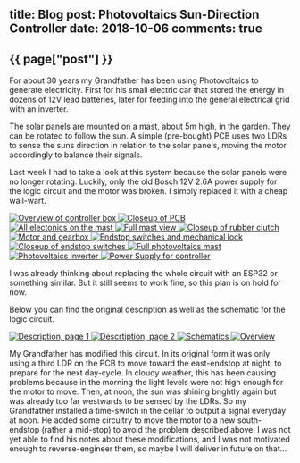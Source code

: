 title: Blog
post: Photovoltaics Sun-Direction Controller
date: 2018-10-06
comments: true
---

## {{ page["post"] }}
<!--%
from datetime import datetime
date = datetime.strptime(page["date"], "%Y-%m-%d").strftime("%B %d, %Y")
print "*Posted at %s.*" % date
%-->

For about 30 years my Grandfather has been using Photovoltaics to generate electricity.
First for his small electric car that stored the energy in dozens of 12V lead batteries, later for feeding into the general electrical grid with an inverter.

The solar panels are mounted on a mast, about 5m high, in the garden.
They can be rotated to follow the sun. A simple (pre-bought) PCB uses two LDRs to sense
the suns direction in relation to the solar panels, moving the motor accordingly to balance their signals.

Last week I had to take a look at this system because the solar panels were no longer rotating.
Luckily, only the old Bosch 12V 2.6A power supply for the logic circuit and the motor was broken.
I simply replaced it with a cheap wall-wart.

<div class="lightgallery">
    <a href="img/solar_1.jpg">
        <img src="img/solar_1_small.jpg" alt="Overview of controller box">
    </a>
    <a href="img/solar_2.jpg">
        <img src="img/solar_2_small.jpg" alt="Closeup of PCB">
    </a>
    <a href="img/solar_3.jpg">
        <img src="img/solar_3_small.jpg" alt="All electonics on the mast">
    </a>
    <a href="img/solar_4.jpg">
        <img src="img/solar_4_small.jpg" alt="Full mast view">
    </a>
    <a href="img/solar_5.jpg">
        <img src="img/solar_5_small.jpg" alt="Closeup of rubber clutch">
    </a>
    <a href="img/solar_6.jpg">
        <img src="img/solar_6_small.jpg" alt="Motor and gearbox">
    </a>
    <a href="img/solar_7.jpg">
        <img src="img/solar_7_small.jpg" alt="Endstop switches and mechanical lock">
    </a>
    <a href="img/solar_8.jpg">
        <img src="img/solar_8_small.jpg" alt="Closeup of endstop switches">
    </a>
    <a href="img/solar_9.jpg">
        <img src="img/solar_9_small.jpg" alt="Full photovoltaics mast">
    </a>
    <a href="img/solar_10.jpg">
        <img src="img/solar_10_small.jpg" alt="Photovoltaics inverter">
    </a>
    <a href="img/solar_11.jpg">
        <img src="img/solar_11_small.jpg" alt="Power Supply for controller">
    </a>
</div>

I was already thinking about replacing the whole circuit with an ESP32 or something similar.
But it still seems to work fine, so this plan is on hold for now.

Below you can find the original description as well as the schematic for the logic circuit.

<div class="lightgallery">
    <a href="img/solar_12.png">
        <img src="img/solar_12_small.png" alt="Description, page 1">
    </a>
    <a href="img/solar_13.png">
        <img src="img/solar_13_small.png" alt="Descrtiption, page 2">
    </a>
    <a href="img/solar_15.png">
        <img src="img/solar_15_small.png" alt="Schematics">
    </a>
    <a href="img/solar_14.png">
        <img src="img/solar_14_small.png" alt="Overview">
    </a>
</div>

My Grandfather has modified this circuit.
In its original form it was only using a third LDR on the PCB to move toward the east-endstop at night, to prepare for the next day-cycle.
In cloudy weather, this has been causing problems because in the morning the light levels were not high enough for the motor to move.
Then, at noon, the sun was shining brightly again but was already too far westwards to be sensed by the LDRs.
So my Grandfather installed a time-switch in the cellar to output a signal everyday at noon.
He added some circuitry to move the motor to a new south-endstop (rather a mid-stop) to avoid the problem described above.
I was not yet able to find his notes about these modifications, and I was not motivated enough to reverse-engineer them, so maybe I will deliver in future on that...


